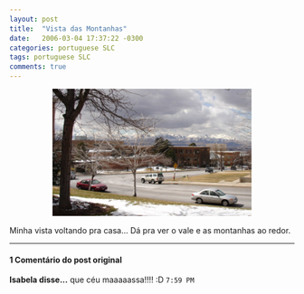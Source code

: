 ```yaml
---
layout: post
title:  "Vista das Montanhas"
date:   2006-03-04 17:37:22 -0300
categories: portuguese SLC
tags: portuguese SLC
comments: true
---
```


<center><img class="image post-image" src="/images/mountain_view.jpg" width="70%"></center>

Minha vista voltando pra casa... Dá pra ver o vale e as montanhas ao redor.

---

#### 1 Comentário do post original

**Isabela disse...**
que céu maaaaassa!!!! :D `7:59 PM`  